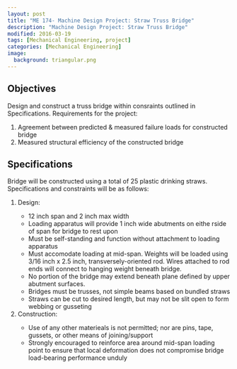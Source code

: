 ```yaml
---
layout: post
title: "ME 174- Machine Design Project: Straw Truss Bridge"
description: "Machine Design Project: Straw Truss Bridge"
modified: 2016-03-19
tags: [Mechanical Engineering, project]
categories: [Mechanical Engineering]
image:
  background: triangular.png
---
```


## Objectives

Design and construct a truss bridge within consraints outlined in Specifications.  Requirements for the project:
<ol>
	<li>Agreement between predicted & measured failure loads for constructed bridge</li>
	<li>Measured structural efficiency of the constructed bridge</li>
</ol>

## Specifications

Bridge will be constructed using a total of 25 plastic drinking straws.  Specifications and constraints will be as follows:
<ol>
	<li>Design:</li>
	<ul>
		<li>12 inch span and 2 inch max width</li>
		<li>Loading apparatus will provide 1 inch wide abutments on eithe rside of span for bridge to rest upon</li>
		<li>Must be self-standing and function without attachment to loading apparatus</li>
		<li>Must accomodate loading at mid-span. Weights will be loaded using 3/16 inch x 2.5 inch, transversely-oriented rod.  Wires attached to rod ends will connect to hanging weight beneath bridge.</li>
		<li>No portion of the bridge may extend beneath plane defined by upper abutment surfaces.</li>
		<li>Bridges must be trusses, not simple beams based on bundled straws</li>
		<li>Straws can be cut to desired length, but may not be slit open to form webbing or gusseting</li>
	</ul>
	<li>Construction:</li>
	<ul>
		<li>Use of any other materieals is not permitted; nor are pins, tape, gussets, or other means of joining/support</li>
		<li>Strongly encouraged to reinforce area around mid-span loading point to ensure that local deformation does not compromise bridge load-bearing performance unduly</li>
	</ul>
</ol>
